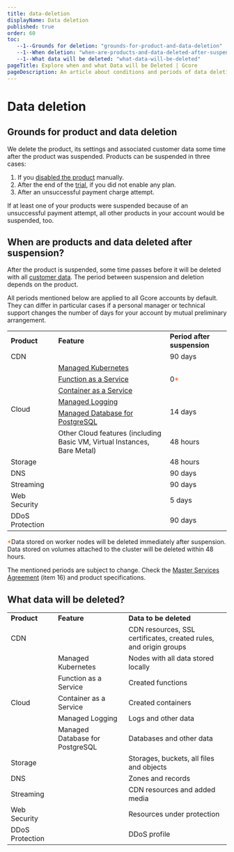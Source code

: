 ```yaml
---
title: data-deletion
displayName: Data deletion
published: true
order: 60
toc:
   --1--Grounds for deletion: "grounds-for-product-and-data-deletion"
   --1--When deletion: "when-are-products-and-data-deleted-after-suspension"
   --1--What data will be deleted: "what-data-will-be-deleted"
pageTitle: Explore when and what Data will be Deleted | Gcore
pageDescription: An article about conditions and periods of data deletion.
---
```

# Data deletion

## Grounds for product and data deletion

We delete the product, its settings and associated customer data some time after the product was suspended. Products can be suspended in three cases:

1. If you <a href="https://gcore.com/docs/account-settings/billing/disable-and-resume-a-service#disable-services" target="_blank">disabled the product</a> manually.
2. After the end of the <a href="https://gcore.com/docs/account-settings/billing/trial-conditions" target="_blank">trial</a>, if you did not enable any plan.
3. After an unsuccessful payment charge attempt. 

<alert-element type="caution" title="Caution">

If at least one of your products were suspended because of an unsuccessful payment attempt, all other products in your account would be suspended, too.

</alert-element>

## When are products and data deleted after suspension?

After the product is suspended, some time passes before it will be deleted with all <a href="https://gcore.com/docs/account-settings/billing/data-deletion#what-data-will-be-deleted" target="_blank">customer data</a>. The period between suspension and deletion depends on the product.  

<alert-element type="warning" title="Warning">

All periods mentioned below are applied to all Gcore accounts by default. They can differ in particular cases if a personal manager or technical support changes the number of days for your account by mutual preliminary arrangement.

</alert-element>

<table>
<tr>
<td>
<strong>Product</strong>
</td>
<td>
<strong>Feature</strong>
</td>
<td>
<strong>Period after suspension</strong>
</td>
</tr>
<tr>
<td>
CDN 
</td>
<td>&nbsp;</td>
<td>
90 days 
</td>
</tr>
<tr>
<td rowspan="6">
Cloud 
</td>
<td>
<a href="https://gcore.com/docs/cloud/kubernetes/about-gcore-kubernetes" target="_blank">Managed Kubernetes</a>
</td>
<td rowspan="3">
0<span style="color:#FF5913">*</span>
</td>
</tr>
<tr>
<td>
<a href="https://gcore.com/docs/cloud/faas/about-function-as-a-service" target="_blank">Function as a Service</a>
</td>
</tr>
<tr>
<td>
<a href="https://gcore.com/docs/cloud/caas" target="_blank">Container as a Service</a>
</td>
</tr>
<tr>
<td>
<a href="https://gcore.com/docs/cloud/logging-as-a-service/about-logging-as-a-service" target="_blank">Managed Logging</a>
</td>
<td rowspan="2">
14 days 
</td>
</tr>
<tr>
<td>
<a href="https://gcore.com/docs/cloud/managed-database-postgresql" target="_blank">Managed Database for PostgreSQL</a> 
</td>
</tr>
<tr>
<td>
Other Cloud features (including Basic VM, Virtual Instances, Bare Metal) 
</td>
<td>
48 hours 
</td>
</tr>
<tr>
<td>
Storage 
</td>
<td>&nbsp;</td>
<td>
48 hours 
</td>
</tr>
<tr>
<td>
DNS 
</td>
<td>&nbsp;</td>
<td>
90 days 
</td>
</tr>
<tr>
<td>
Streaming 
</td>
<td>&nbsp;</td>
<td>
90 days 
</td>
</tr>
<tr>
<td>
Web Security 
</td>
<td>&nbsp;</td>
<td>
5 days 
</td>
</tr>
<tr>
<td>
DDoS Protection 
</td>
<td>&nbsp;</td>
<td>
90 days 
</td>
</tr>
</table>

<span style="color:#FF5913">*</span>Data stored on worker nodes will be deleted immediately after suspension. Data stored on volumes attached to the cluster will be deleted within 48 hours.

<alert-element type="caution" title="Caution">

The mentioned periods are subject to change. Check the <a href="https://gcore.com/legal" target="_blank">Master Services Agreement</a> (item 16) and product specifications.

</alert-element>

## What data will be deleted?

<table>
<tbody>
<tr>
<td>
<strong>Product</strong>
</td>
<td>
<strong>Feature</strong>
</td>
<td>
<strong>Data to be deleted</strong>
</td>
</tr>
<tr>
<td>
CDN 
</td>
<td>&nbsp;</td>
<td>
CDN resources, SSL certificates, created rules, and origin groups 
</td>
</tr>
<tr>
<td rowspan="5">
Cloud 
</td>
<td>
Managed Kubernetes 
</td>
<td>
Nodes with all data stored locally 
</td>
</tr>
<tr>
<td>
Function as a Service 
</td>
<td>
Created functions 
</td>
</tr>
<tr>
<td>
Container as a Service 
</td>
<td>
Created containers 
</td>
</tr>
<tr>
<td>
Managed Logging 
</td>
<td>
Logs and other data 
</td>
</tr>
<tr>
<td>
Managed Database for PostgreSQL 
</td>
<td>
Databases and other data 
</td>
</tr>
<tr>
<td>
Storage
</td>
<td>&nbsp;</td>
<td>
Storages, buckets, all files and objects 
</td>
</tr>
<tr>
<td>
DNS
</td>
<td>&nbsp;</td>
<td>
Zones and records 
</td>
</tr>
<tr>
<td>
Streaming
</td>
<td>&nbsp;</td>
<td>
CDN resources and added media 
</td>
</tr>
<tr>
<td>
Web Security
</td>
<td>&nbsp;</td>
<td>Resources under protection</td>
</tr>
<tr>
<td>
DDoS Protection
</td>
<td>&nbsp;</td>
<td>
DDoS profile 
</td>
</tr>
</tbody>
</table>